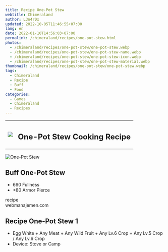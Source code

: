```yaml
---
title: Recipe One-Pot Stew
webtitle: Chimeraland
author: L3n4r0x
updated: 2022-10-05T11:46:55+07:00
lang: en
date: 2022-01-10T14:56:03+07:00
permalink: /chimeraland/recipes/one-pot-stew.html
photos:
  - /chimeraland/recipes/one-pot-stew/one-pot-stew.webp
  - /chimeraland/recipes/one-pot-stew/one-pot-stew-name.webp
  - /chimeraland/recipes/one-pot-stew/one-pot-stew-icon.webp
  - /chimeraland/recipes/one-pot-stew/one-pot-stew-material.webp
thumbnail: /chimeraland/recipes/one-pot-stew/one-pot-stew.webp
tags:
  - Chimeraland
  - Recipe
  - Buff
  - Food
categories:
  - Games
  - Chimeraland
  - Recipes
---
```


<section id="bootstrap-wrapper">
  <link
    rel="stylesheet"
    href="https://cdn.statically.io/gh/dimaslanjaka/Web-Manajemen/40ac3225/css/bootstrap-4.5-wrapper.css"
  />
  <div class="row mb-2">
    <div class="col-md-12 mb-2">
      <table class="table" id="post-info">
        <tbody>
          <tr>
            <td>
              <img
                class="d-inline-block me-2"
                src="/chimeraland/recipes/one-pot-stew/one-pot-stew-icon.webp"
                width="auto"
                height="auto"
              />
            </td>
            <td><h1 class="fs-5">One-Pot Stew Cooking Recipe</h1></td>
          </tr>
        </tbody>
      </table>
    </div>
  </div>
  <div class="card mb-2">
    <div class="row g-0">
      <div class="col-sm-4 position-relative mb-2">
        <img
          src="/chimeraland/recipes/one-pot-stew/one-pot-stew-material.webp"
          class="card-img fit-cover w-100 h-100"
          alt="One-Pot Stew"
          data-fancybox="true"
        />
      </div>
      <div class="col-sm-8 mb-2">
        <div class="card-body">
          <h2 class="card-title fs-5">Buff One-Pot Stew</h2>
          <div class="card-text">
            <ul>
              <li>660 Fullness</li>
              <li>+80 Armor Pierce</li>
            </ul>
          </div>
          <span class="badge rounded-pill bg-dark text-white">recipe</span>
        </div>
        <div class="card-footer text-end text-muted">webmanajemen.com</div>
      </div>
    </div>
  </div>
  <div class="row mb-2">
    <div class="col-12 col-lg-6 recipe-item mb-2">
      <div class="card">
        <div class="card-body">
          <h2 class="card-title fs-5">Recipe One-Pot Stew 1</h2>
          <div class="card-text">
            <ul>
              <li>
                Egg White<span> + </span>Any Meat<span> + </span>Any Wild
                Fruit<span> + </span>Any Lv.6 Crop<span> + </span>Any Lv.5
                Crop<span> / </span>Any Lv.6 Crop
              </li>
              <li>Device: Stove or Camp</li>
            </ul>
          </div>
        </div>
      </div>
    </div>
  </div>
</section>